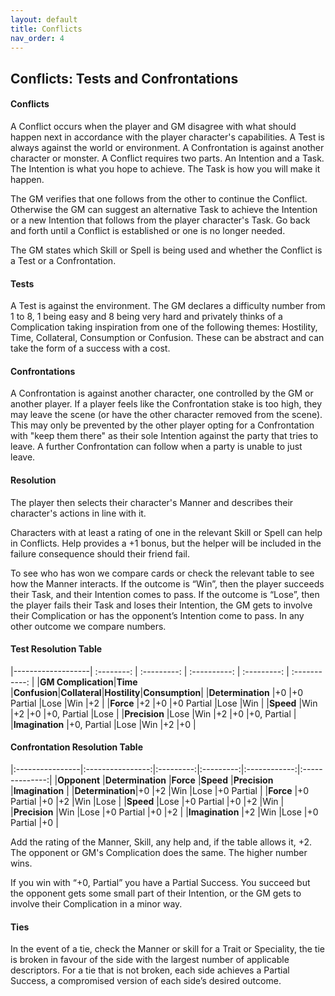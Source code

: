 ```yaml
---
layout: default
title: Conflicts
nav_order: 4
---
```


## Conflicts: Tests and Confrontations

#### **Conflicts**

A Conflict occurs when the player and GM disagree with what should happen next in accordance with the player character's capabilities.
A Test is always against the world or environment. A Confrontation is against another character or monster.
A Conflict requires two parts. An Intention and a Task.
The Intention is what you hope to achieve.
The Task is how you will make it happen.

The GM verifies that one follows from the other to continue the Conflict. Otherwise the GM can suggest an alternative Task to achieve the Intention or a new Intention that follows from the player character's Task. Go back and forth until a Conflict is established or one is no longer needed.

The GM states which Skill or Spell is being used and whether the Conflict is a Test or a Confrontation.

#### **Tests**

A Test is against the environment. The GM declares a difficulty number from 1 to 8, 1 being easy and 8 being very hard and privately thinks of a Complication taking inspiration from one of the following themes: Hostility, Time, Collateral, Consumption or Confusion. These can be abstract and can take the form of a success with a cost.

#### **Confrontations**
 
A Confrontation is against another character, one controlled by the GM or another player. If a player feels like the Confrontation stake is too high, they may leave the scene (or have the other character removed from the scene). This may only be prevented by the other player opting for a Confrontation with "keep them there" as their sole Intention against the party that tries to leave. A further Confrontation can follow when a party is unable to just leave.

#### **Resolution**

The player then selects their character's Manner and describes their character's actions in line with it.

Characters with at least a rating of one in the relevant Skill or Spell can help in Conflicts.
Help provides a +1 bonus, but the helper will be included in the failure consequence should their friend fail.

To see who has won we compare cards or check the relevant table to see how the Manner interacts. If the outcome is “Win”, then the player succeeds their Task, and their Intention comes to pass. If the outcome is “Lose”, then the player fails their Task and loses their Intention, the GM gets to involve their Complication or has the opponent’s Intention come to pass. In any other outcome we compare numbers.

#### **Test Resolution Table**

|-------------------| :--------: | :---------: | :----------: | :---------: | :-----------: | 
|**GM Complication**|**Time**    |**Confusion**|**Collateral**|**Hostility**|**Consumption**|
|**Determination**  |+0          |+0 Partial   |Lose          |Win          |+2             |
|**Force**          |+2          |+0           |+0 Partial    |Lose         |Win            |
|**Speed**          |Win         |+2           |+0            |+0, Partial  |Lose           |
|**Precision**      |Lose        |Win          |+2            |+0           |+0, Partial    |
|**Imagination**    |+0, Partial |Lose         |Win           |+2           |+0             |

#### **Confrontation Resolution Table**

|:----------------|:----------------:|:---------:|:---------:|:------------:|:--------------:|
|**Opponent**     |**Determination** |**Force**  |**Speed**  |**Precision** |**Imagination** |
|**Determination**|+0                |+2         |Win        |Lose          |+0 Partial      |
|**Force**        |+0 Partial        |+0         |+2         |Win           |Lose            |
|**Speed**        |Lose              |+0 Partial |+0         |+2            |Win             |
|**Precision**    |Win               |Lose       |+0 Partial |+0            |+2              |
|**Imagination**  |+2                |Win        |Lose       |+0 Partial    |+0              |

Add the rating of the Manner, Skill, any help and, if the table allows it, +2. The opponent or GM's Complication does the same. The higher number wins.

If you win with “+0, Partial” you have a Partial Success. You succeed but the opponent gets some small part of their Intention, or the GM gets to involve their Complication in a minor way.

#### **Ties**

In the event of a tie, check the Manner or skill for a Trait or Speciality, the tie is broken in favour of the side with the largest number of applicable descriptors. For a tie that is not broken, each side achieves a Partial Success, a compromised version of each side’s desired outcome.
